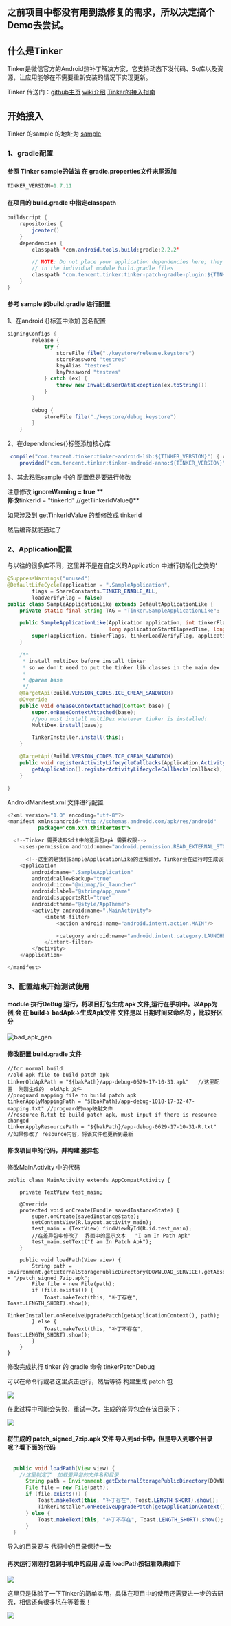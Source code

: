 ## 之前项目中都没有用到热修复的需求，所以决定搞个Demo去尝试。

## 什么是Tinker

Tinker是微信官方的Android热补丁解决方案，它支持动态下发代码、So库以及资源，让应用能够在不需要重新安装的情况下实现更新。

Tinker 传送门：[github主页](https://github.com/Tencent/tinker) [wiki介绍](https://github.com/Tencent/tinker/wiki)  [Tinker的接入指南](https://github.com/Tencent/tinker/wiki/Tinker-%E6%8E%A5%E5%85%A5%E6%8C%87%E5%8D%97)

## 开始接入

Tinker 的sample 的地址为  [sample](https://github.com/Tencent/tinker/tree/master/tinker-sample-android)

### 1、gradle配置

#### 参照 Tinker sample的做法 在 gradle.properties文件末尾添加

```java
TINKER_VERSION=1.7.11
```

####  在项目的 build.gradle 中指定classpath

```java
buildscript {
    repositories {
        jcenter()
    }
    dependencies {
        classpath 'com.android.tools.build:gradle:2.2.2'

        // NOTE: Do not place your application dependencies here; they belong
        // in the individual module build.gradle files
        classpath "com.tencent.tinker:tinker-patch-gradle-plugin:${TINKER_VERSION}"
    }
}
```

#### 参考 sample 的build.gradle 进行配置

1、在android {}标签中添加 签名配置

```java
signingConfigs {
        release {
            try {
                storeFile file("./keystore/release.keystore")
                storePassword "testres"
                keyAlias "testres"
                keyPassword "testres"
            } catch (ex) {
                throw new InvalidUserDataException(ex.toString())
            }
        }

        debug {
            storeFile file("./keystore/debug.keystore")
        }
    }
```

2、在dependencies{}标签添加核心库

```java
 compile("com.tencent.tinker:tinker-android-lib:${TINKER_VERSION}") { changing = true }
    provided("com.tencent.tinker:tinker-android-anno:${TINKER_VERSION}") { changing = true }
```

3、其余粘贴sample 中的 配置但是要进行修改

注意修改 **ignoreWarning = true **  
修改**tinkerId = "tinkerId" //getTinkerIdValue()**  

如果涉及到  getTinkerIdValue 的都修改成 tinkerId 

然后编译就能通过了

### 2、Application配置

与以往的很多库不同，这里并不是在自定义的Application 中进行初始化之类的‘

```java
@SuppressWarnings("unused")
@DefaultLifeCycle(application = ".SampleApplication",
        flags = ShareConstants.TINKER_ENABLE_ALL,
        loadVerifyFlag = false)
public class SampleApplicationLike extends DefaultApplicationLike {
    private static final String TAG = "Tinker.SampleApplicationLike";

    public SampleApplicationLike(Application application, int tinkerFlags, boolean tinkerLoadVerifyFlag,
                                 long applicationStartElapsedTime, long applicationStartMillisTime, Intent tinkerResultIntent) {
        super(application, tinkerFlags, tinkerLoadVerifyFlag, applicationStartElapsedTime, applicationStartMillisTime, tinkerResultIntent);
    }

    /**
     * install multiDex before install tinker
     * so we don't need to put the tinker lib classes in the main dex
     *
     * @param base
     */
    @TargetApi(Build.VERSION_CODES.ICE_CREAM_SANDWICH)
    @Override
    public void onBaseContextAttached(Context base) {
        super.onBaseContextAttached(base);
        //you must install multiDex whatever tinker is installed!
        MultiDex.install(base);

        TinkerInstaller.install(this);
    }

    @TargetApi(Build.VERSION_CODES.ICE_CREAM_SANDWICH)
    public void registerActivityLifecycleCallbacks(Application.ActivityLifecycleCallbacks callback) {
        getApplication().registerActivityLifecycleCallbacks(callback);
    }

}
```

AndroidManifest.xml 文件进行配置

```java
<?xml version="1.0" encoding="utf-8"?>
<manifest xmlns:android="http://schemas.android.com/apk/res/android"
          package="com.xxh.thinkertest">

  <!--Tinker 需要读取Sd卡中的差异包apk 需要权限-->
    <uses-permission android:name="android.permission.READ_EXTERNAL_STORAGE"/>  

      <!--这里的是我们SampleApplicationLike的注解部分，Tinker会在运行时生成该类-->
    <application
        android:name=".SampleApplication"   
        android:allowBackup="true"
        android:icon="@mipmap/ic_launcher"
        android:label="@string/app_name"
        android:supportsRtl="true"
        android:theme="@style/AppTheme">
        <activity android:name=".MainActivity">
            <intent-filter>
                <action android:name="android.intent.action.MAIN"/>

                <category android:name="android.intent.category.LAUNCHER"/>
            </intent-filter>
        </activity>
    </application>

</manifest>
```



### 3、配置结束开始测试使用

#### module 执行DeBug 运行，将项目打包生成  apk 文件,运行在手机中。以App为例,会 在 build-> badApk->生成Apk文件      文件是以 日期时间来命名的 ，比较好区分

![bad_apk_gen](http://oqe10cpgp.bkt.clouddn.com/image/tinkertest/bad_apk_gen.png)

#### 修改配置 build.gradle 文件

```
//for normal build
//old apk file to build patch apk
tinkerOldApkPath = "${bakPath}/app-debug-0629-17-10-31.apk"   //这里配置  刚刚生成的  oldApk 文件
//proguard mapping file to build patch apk
tinkerApplyMappingPath = "${bakPath}/app-debug-1018-17-32-47-mapping.txt" //proguard的map映射文件
//resource R.txt to build patch apk, must input if there is resource changed
tinkerApplyResourcePath = "${bakPath}/app-debug-0629-17-10-31-R.txt"   //如果修改了 resource内容，将该文件也更新到最新
```

#### 修改项目中的代码，并构建 差异包

修改MainActivity 中的代码

```
public class MainActivity extends AppCompatActivity {

    private TextView test_main;

    @Override
    protected void onCreate(Bundle savedInstanceState) {
        super.onCreate(savedInstanceState);
        setContentView(R.layout.activity_main);
        test_main = (TextView) findViewById(R.id.test_main);
		//在差异包中修改了  界面中的显示文本   "I am In Path Apk"
        test_main.setText("I am In Patch Apk");
    }

    public void loadPath(View view) {
        String path = Environment.getExternalStoragePublicDirectory(DOWNLOAD_SERVICE).getAbsolutePath() + "/patch_signed_7zip.apk";
        File file = new File(path);
        if (file.exists()) {
            Toast.makeText(this, "补丁存在", Toast.LENGTH_SHORT).show();
            TinkerInstaller.onReceiveUpgradePatch(getApplicationContext(), path);
        } else {
            Toast.makeText(this, "补丁不存在", Toast.LENGTH_SHORT).show();
        }
    }
}
```

修改完成执行  tinker 的 gradle 命令   tinkerPatchDebug 

可以在命令行或者这里点击运行，然后等待 构建生成 patch 包

 ![](http://oqe10cpgp.bkt.clouddn.com/image/tinkertest/patch_debug.png)

在此过程中可能会失败，重试一次，生成的差异包会在该目录下：

![](http://oqe10cpgp.bkt.clouddn.com/image/tinkertest/patch_gen.png)

#### 将生成的 patch_signed_7zip.apk 文件 导入到sd卡中，但是导入到哪个目录呢？看下面的代码

  ```java

    public void loadPath(View view) {
      //这里制定了  加载差异包的文件名和目录
        String path = Environment.getExternalStoragePublicDirectory(DOWNLOAD_SERVICE).getAbsolutePath() + "/patch_signed_7zip.apk";
        File file = new File(path);
        if (file.exists()) {
            Toast.makeText(this, "补丁存在", Toast.LENGTH_SHORT).show();
            TinkerInstaller.onReceiveUpgradePatch(getApplicationContext(), path);
        } else {
            Toast.makeText(this, "补丁不存在", Toast.LENGTH_SHORT).show();
        }
    }
  ```

导入的目录要与 代码中的目录保持一致

#### 再次运行刚刚打包到手机中的应用 点击 loadPath按钮看效果如下

![](http://oqe10cpgp.bkt.clouddn.com/image/tinkertest/patch_test_1.jpeg)



这里只是体验了一下Tinker的简单实用，具体在项目中的使用还需要进一步的去研究，相信还有很多坑在等着我！

![](http://oqe10cpgp.bkt.clouddn.com/image/expression/IMG_0533.JPG)

